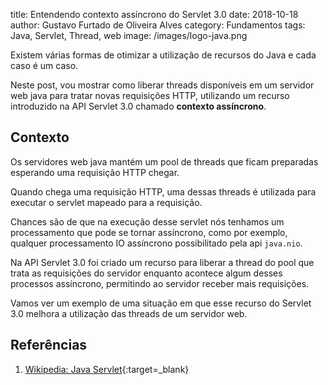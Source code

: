 title: Entendendo contexto assíncrono do Servlet 3.0
date: 2018-10-18
author: Gustavo Furtado de Oliveira Alves
category: Fundamentos
tags: Java, Servlet, Thread, web
image: /images/logo-java.png

Existem várias formas de otimizar a utilização de recursos do Java e cada caso é um caso.

Neste post, vou mostrar como liberar threads disponíveis em um servidor web java para tratar novas requisições HTTP,
utilizando um recurso introduzido na API Servlet 3.0 chamado **contexto assíncrono**.

## Contexto

Os servidores web java mantém um pool de threads que ficam preparadas esperando uma requisição HTTP chegar.

Quando chega uma requisição HTTP, uma dessas threads é utilizada para executar o servlet mapeado para a requisição.

Chances são de que na execução desse servlet nós tenhamos um processamento que pode se tornar assíncrono, 
como por exemplo, qualquer processamento IO assíncrono possibilitado pela api `java.nio`.

Na API Servlet 3.0 foi criado um recurso para liberar a thread do pool que trata as requisições do servidor
enquanto acontece algum desses processos assíncrono, permitindo ao servidor receber mais requisições.

Vamos ver um exemplo de uma situação em que esse recurso do Servlet 3.0 melhora a utilização das threads de um servidor web.

## Referências

1. [Wikipedia: Java Servlet](https://en.wikipedia.org/wiki/Java_servlet){:target=\_blank}